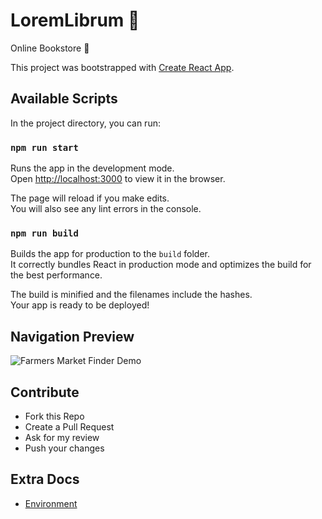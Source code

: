 # LoremLibrum :monkey:
Online Bookstore :monkey:

This project was bootstrapped with [Create React App](https://github.com/facebook/create-react-app).

## Available Scripts

In the project directory, you can run:

### `npm run start`

Runs the app in the development mode.<br />
Open [http://localhost:3000](http://localhost:3000) to view it in the browser.

The page will reload if you make edits.<br />
You will also see any lint errors in the console.

### `npm run build`

Builds the app for production to the `build` folder.<br />
It correctly bundles React in production mode and optimizes the build for the best performance.

The build is minified and the filenames include the hashes.<br />
Your app is ready to be deployed!

## Navigation Preview

![Farmers Market Finder Demo](demo/gif1.gif)

## Contribute
- Fork this Repo
- Create a Pull Request
- Ask for my review
- Push your changes

## Extra Docs
- [Environment](docs/Environment.md)